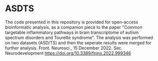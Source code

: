 # ASDTS
The code presented in this repository is provided for open-access bioinformatic analysis, as a companion piece to the paper "Common targetable inflammatory pathways in brain transcriptome of autism spectrum disorders and Tourette syndrome". The analysis was performed on two datasets (ASD/TS) and then the seperate results were merged for further analysis. Front. Neurosci., 15 December 2022. Sec. Neurodevelopment  https://doi.org/10.3389/fnins.2022.999346
